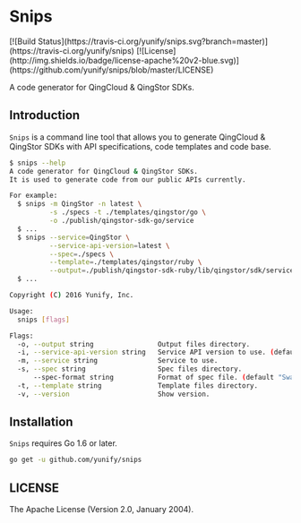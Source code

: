 # Snips

<span style="display: inline-block">
[![Build Status](https://travis-ci.org/yunify/snips.svg?branch=master)](https://travis-ci.org/yunify/snips)
[![License](http://img.shields.io/badge/license-apache%20v2-blue.svg)](https://github.com/yunify/snips/blob/master/LICENSE)
</span>

A code generator for QingCloud & QingStor SDKs.

## Introduction

`Snips` is a command line tool that allows you to generate QingCloud & QingStor SDKs with API specifications, code templates and code base.

``` bash
$ snips --help
A code generator for QingCloud & QingStor SDKs.
It is used to generate code from our public APIs currently.

For example:
  $ snips -m QingStor -n latest \
          -s ./specs -t ./templates/qingstor/go \
          -o ./publish/qingstor-sdk-go/service
  $ ...
  $ snips --service=QingStor \
          --service-api-version=latest \
          --spec=./specs \
          --template=./templates/qingstor/ruby \
          --output=./publish/qingstor-sdk-ruby/lib/qingstor/sdk/service
  $ ...

Copyright (C) 2016 Yunify, Inc.

Usage:
  snips [flags]

Flags:
  -o, --output string                Output files directory.
  -i, --service-api-version string   Service API version to use. (default "latest")
  -m, --service string               Service to use.
  -s, --spec string                  Spec files directory.
      --spec-format string           Format of spec file. (default "Swagger-v2.0")
  -t, --template string              Template files directory.
  -v, --version                      Show version.
```

## Installation

`Snips` requires Go 1.6 or later.

``` bash
go get -u github.com/yunify/snips
```

## LICENSE

The Apache License (Version 2.0, January 2004).
